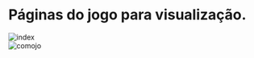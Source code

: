 # Páginas do jogo para visualização.
![index](https://github.com/Adriel025/Pagina.html/assets/111098428/9487c0e8-fd59-48c1-93f3-29c8c2b9b32c)
<br>
![comojo](https://github.com/Adriel025/Pagina.html/assets/111098428/a764d1ef-154d-4295-8a44-22922333e3ea)
<br>

